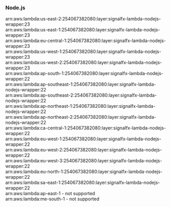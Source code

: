 <h3>Node.js</h3>  

arn:aws:lambda:us-east-2:254067382080:layer:signalfx-lambda-nodejs-wrapper:23<br>
arn:aws:lambda:us-east-1:254067382080:layer:signalfx-lambda-nodejs-wrapper:23<br>
arn:aws:lambda:eu-central-1:254067382080:layer:signalfx-lambda-nodejs-wrapper:23<br>
arn:aws:lambda:us-west-1:254067382080:layer:signalfx-lambda-nodejs-wrapper:23<br>
arn:aws:lambda:us-west-2:254067382080:layer:signalfx-lambda-nodejs-wrapper:23<br>
arn:aws:lambda:ap-south-1:254067382080:layer:signalfx-lambda-nodejs-wrapper:22<br>
arn:aws:lambda:ap-southeast-1:254067382080:layer:signalfx-lambda-nodejs-wrapper:22<br>
arn:aws:lambda:ap-southeast-2:254067382080:layer:signalfx-lambda-nodejs-wrapper:22<br>
arn:aws:lambda:ap-northeast-1:254067382080:layer:signalfx-lambda-nodejs-wrapper:22<br>
arn:aws:lambda:ap-northeast-2:254067382080:layer:signalfx-lambda-nodejs-wrapper:22<br>
arn:aws:lambda:ca-central-1:254067382080:layer:signalfx-lambda-nodejs-wrapper:22<br>
arn:aws:lambda:eu-west-1:254067382080:layer:signalfx-lambda-nodejs-wrapper:22<br>
arn:aws:lambda:eu-west-2:254067382080:layer:signalfx-lambda-nodejs-wrapper:22<br>
arn:aws:lambda:eu-west-3:254067382080:layer:signalfx-lambda-nodejs-wrapper:22<br>
arn:aws:lambda:eu-north-1:254067382080:layer:signalfx-lambda-nodejs-wrapper:22<br>
arn:aws:lambda:sa-east-1:254067382080:layer:signalfx-lambda-nodejs-wrapper:22<br>
arn:aws:lambda:ap-east-1 - not supported<br>
arn:aws:lambda:me-south-1 - not supported<br>

<!-- Note to maintainers: please be careful editing this file. 
